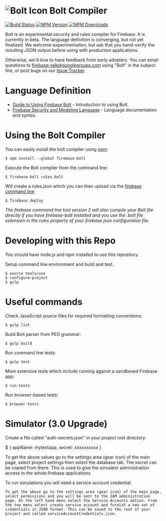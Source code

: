 # ![Bolt Icon](docs/images/flash.png) Bolt Compiler

[![Build Status](https://travis-ci.org/firebase/bolt.svg?branch=master)](https://travis-ci.org/firebase/bolt)
[![NPM Version](https://badge.fury.io/js/firebase-bolt.svg)](https://npmjs.org/package/firebase-bolt)
[![NPM Downloads](http://img.shields.io/npm/dm/firebase-bolt.svg)](https://npmjs.org/package/firebase-bolt)

Bolt is an experimental security and rules compiler for Firebase.  It is currently
in beta.  The language definition is converging, but not yet finalized.  We welcome
experimentation, but ask that you hand-verify the resulting JSON output before
using with production applications.

Otherwise, we'd love to have feedback from early adopters.  You can email questions
to firebase-talk@googlegroups.com using "Bolt" in the subject line, or post bugs
on our [Issue Tracker](https://github.com/firebase/bolt/issues).

# Language Definition

  - [Guide to Using Firebase Bolt](docs/guide.md) - Introduction to using Bolt.
  - [Firebase Security and Modeling Language](docs/language.md) - Language documentation and syntax.

# Using the Bolt Compiler

You can easily install the bolt compiler using [npm](https://docs.npmjs.com/cli/install):

    $ npm install --global firebase-bolt

Execute the Bolt compiler from the command line:

    $ firebase-bolt rules.bolt

Will create a rules.json which you can then upload via the [firebase command
line](https://www.firebase.com/docs/hosting/command-line-tool.html):

    $ firebase deploy

_The firebase command line tool version 2 will also compile your Bolt file directly if you have firebase-bolt
installed and you use the .bolt file extension in the rules property of your firebase.json
configuration file._

# Developing with this Repo

You should have node.js and npm installed to use this repository.

Setup command line environment and build and test.

    $ source tools/use
    $ configure-project
    $ gulp

# Useful commands

Check JavaScript source files for required formatting conventions:

    $ gulp lint

Build Bolt parser from PEG grammar:

    $ gulp build

Run command line tests:

    $ gulp test

More extensive tests which include running against a sandboxed Firebase app:

    $ run-tests

Run browser-based tests:

    $ browser-tests

# Simulator (3.0 Upgrade)

Create a file called "auth-secrets.json" in your project root directory.

  $ { appName: mytestapp, secret: xxxxxxxxxx }

  To get the above values go to the settings area (gear icon) of the main page, select project settings then select the database tab. The secret can be copied from there. This is used to give the simulator administration access to the whole firebase applications

To run simulations you will need a service account credential.

    To get the above go to the settings area (gear icon) of the main page, select permissions and you will be sent to the IAM administration page. On the left hand menu select the Service Accounts option. From the top menu select create service account and furnish a new set of credentials in JSON format. This can be saved to the root of your project and called serviceAccountCredentials.json.
